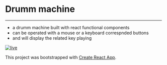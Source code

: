# Drumm machine 

---

- a drumm machine built with react functional components 
- can be operated with a mouse or a keyboard correspnded buttons 
- and will display the related key playing 

[![live](https://img.shields.io/static/v1?label=Drummer&message=Live&color=gray&labelColor=green)](https://greekmido.github.io/drummer/)


This project was bootstrapped with [Create React App](https://github.com/facebook/create-react-app).

